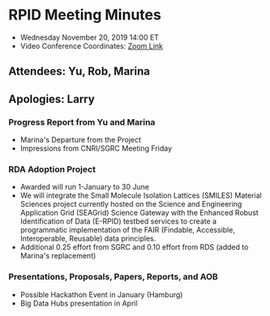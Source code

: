 # RPID Meeting Minutes

   * Wednesday November 20, 2019 14:00 ET 
   * Video Conference Coordinates: [Zoom Link](https://iu.zoom.us/my/rquick)
   
## Attendees: Yu, Rob, Marina
## Apologies: Larry
   
### Progress Report from Yu and Marina
   * Marina's Departure from the Project
   * Impressions from CNRI/SGRC Meeting Friday
   
### RDA Adoption Project
   * Awarded will run 1-January to 30 June
   * We will integrate the Small Molecule Isolation Lattices (SMILES) Material Sciences project currently hosted on the Science and Engineering Application Grid (SEAGrid) Science Gateway with the Enhanced Robust Identification of Data (E-RPID) testbed services to create a programmatic implementation of the FAIR (Findable, Accessible, Interoperable, Reusable) data principles.
   * Additional 0.25 effort from SGRC and 0.10 effort from RDS (added to Marina's replacement)
   
### Presentations, Proposals, Papers, Reports, and AOB
   * Possible Hackathon Event in January (Hamburg)
   * Big Data Hubs presentation in April
